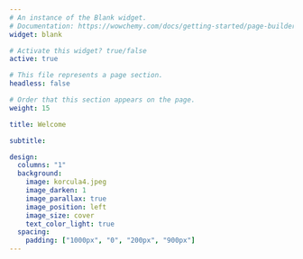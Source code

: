 ```yaml
---
# An instance of the Blank widget.
# Documentation: https://wowchemy.com/docs/getting-started/page-builder/
widget: blank

# Activate this widget? true/false
active: true

# This file represents a page section.
headless: false

# Order that this section appears on the page.
weight: 15

title: Welcome 

subtitle:

design:
  columns: "1"
  background:
    image: korcula4.jpeg
    image_darken: 1
    image_parallax: true
    image_position: left
    image_size: cover
    text_color_light: true
  spacing:
    padding: ["1000px", "0", "200px", "900px"]
---
```

